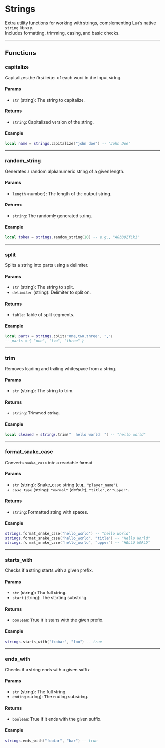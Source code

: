# Strings

Extra utility functions for working with strings, complementing Lua’s native `string` library.  
Includes formatting, trimming, casing, and basic checks.

---

## Functions

### capitalize

Capitalizes the first letter of each word in the input string.

#### Params

* `str` (string): The string to capitalize.

#### Returns

* `string`: Capitalized version of the string.

#### Example

```lua
local name = strings.capitalize("john doe") -- "John Doe"
```

---

### random_string

Generates a random alphanumeric string of a given length.

#### Params

* `length` (number): The length of the output string.

#### Returns

* `string`: The randomly generated string.

#### Example

```lua
local token = strings.random_string(10) -- e.g., "A8b39ZfLk1"
```

---

### split

Splits a string into parts using a delimiter.

#### Params

* `str` (string): The string to split.
* `delimiter` (string): Delimiter to split on.

#### Returns

* `table`: Table of split segments.

#### Example

```lua
local parts = strings.split("one,two,three", ",")
-- parts = { "one", "two", "three" }
```

---

### trim

Removes leading and trailing whitespace from a string.

#### Params

* `str` (string): The string to trim.

#### Returns

* `string`: Trimmed string.

#### Example

```lua
local cleaned = strings.trim("  hello world  ") -- "hello world"
```

---

### format_snake_case

Converts `snake_case` into a readable format.

#### Params

* `str` (string): Snake_case string (e.g., `"player_name"`).
* `case_type` (string): `"normal"` (default), `"title"`, or `"upper"`.

#### Returns

* `string`: Formatted string with spaces.

#### Example

```lua
strings.format_snake_case("hello_world") -- "hello world"
strings.format_snake_case("hello_world", "title") -- "Hello World"
strings.format_snake_case("hello_world", "upper") -- "HELLO WORLD"
```

---

### starts_with

Checks if a string starts with a given prefix.

#### Params

* `str` (string): The full string.
* `start` (string): The starting substring.

#### Returns

* `boolean`: True if it starts with the given prefix.

#### Example

```lua
strings.starts_with("foobar", "foo") -- true
```

---

### ends_with

Checks if a string ends with a given suffix.

#### Params

* `str` (string): The full string.
* `ending` (string): The ending substring.

#### Returns

* `boolean`: True if it ends with the given suffix.

#### Example

```lua
strings.ends_with("foobar", "bar") -- true
```